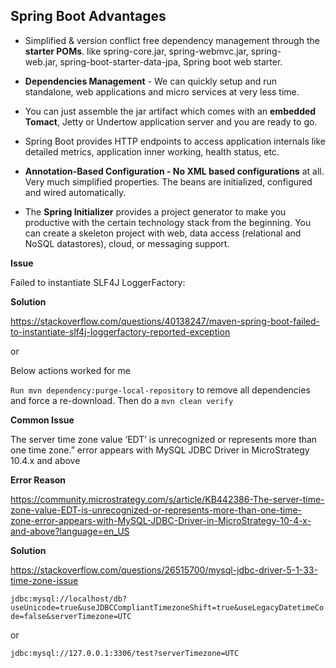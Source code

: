 
## Spring Boot Advantages

* Simplified & version conflict free dependency management through the **starter POMs**. like spring-core.jar, spring-webmvc.jar, spring-web.jar, spring-boot-starter-data-jpa, Spring boot web starter.

* **Dependencies Management** - We can quickly setup and run standalone, web applications and micro services at very less time.

* You can just assemble the jar artifact which comes with an **embedded Tomact**, Jetty or Undertow application server and you are ready to go.

* Spring Boot provides HTTP endpoints to access application internals like detailed metrics, application inner working, health status, etc.

* **Annotation-Based Configuration - No XML based configurations** at all. Very much simplified properties. The beans are initialized, configured and wired automatically.

* The **Spring Initializer** provides a project generator to make you productive with the certain technology stack from the beginning. You can create a skeleton project with web, data access (relational and NoSQL datastores), cloud, or messaging support.

**Issue**

Failed to instantiate SLF4J LoggerFactory:

**Solution**

https://stackoverflow.com/questions/40138247/maven-spring-boot-failed-to-instantiate-slf4j-loggerfactory-reported-exception

or 

Below actions worked for me

`Run mvn dependency:purge-local-repository` to remove all dependencies and force a re-download.
Then do a `mvn clean verify`

**Common Issue**

The server time zone value ‘EDT’ is unrecognized or represents more than one time zone.” error appears with MySQL JDBC Driver in MicroStrategy 10.4.x and above

**Error Reason**

https://community.microstrategy.com/s/article/KB442386-The-server-time-zone-value-EDT-is-unrecognized-or-represents-more-than-one-time-zone-error-appears-with-MySQL-JDBC-Driver-in-MicroStrategy-10-4-x-and-above?language=en_US

**Solution**

https://stackoverflow.com/questions/26515700/mysql-jdbc-driver-5-1-33-time-zone-issue

`jdbc:mysql://localhost/db?useUnicode=true&useJDBCCompliantTimezoneShift=true&useLegacyDatetimeCode=false&serverTimezone=UTC`

or

`jdbc:mysql://127.0.0.1:3306/test?serverTimezone=UTC`
